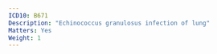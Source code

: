 ```yaml
---
ICD10: B671
Description: "Echinococcus granulosus infection of lung"
Matters: Yes
Weight: 1
---
```

